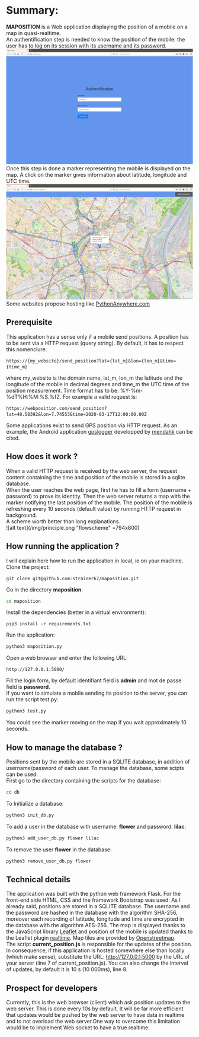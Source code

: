 # Summary:
**MAPOSITION** is a Web application displaying the position of a mobile on a map in quasi-realtime.  
An authentification step is needed to know the position of the mobile: the user has to log on its session with its username and its password.  
![alt text](/img/login.png "login page")  
Once this step is done a marker representing the mobile is displayed on the map. A click on the marker gives information about latitude, longitude and UTC time.  
![alt text](/img/maposition.png "map")  
Some websites propose hosting like [PythonAnywhere.com](https://www.pythonanywhere.com/)
## Prerequisite
This application has a sense only if a mobile send positions. A position has to be sent via a HTTP request (query string). By default, it has to respect this nomenclure:
```
https://{my_website}/send_position?lat={lat_m}&lon={lon_m}&time={time_m}
```
where my_website is the domain name,  lat_m, lon_m the latitude and the longitude of the mobile in decimal degrees and time_m the UTC time of the position measurement. Time format has to be: %Y-%m-%dT%H:%M:%S.%fZ.
For example a valid request is:
```
https://webposition.com/send_position?lat=48.58392&lon=7.74553&time=2020-03-17T12:00:00.00Z
```
Some applications exist to send GPS position via HTTP request. As an example, the Android application [gpslogger](https://github.com/mendhak/gpslogger) developped by [mendahk](https://github.com/mendhak) can be cited.

## How does it work ?  
When a valid HTTP request is received by the web server, the request content containing the time and position of the mobile is stored in a sqlite database.  
When the user reaches the web page, first he has to fill a form (username + password) to prove its identity. Then the web server returns a map with the marker notifying the last position of the mobile. The position of the mobile is refreshing every 10 seconds (default value) by running HTTP request in background.  
A scheme worth better than long explanations.  
![alt text](/img/principle.png "flowscheme" =794x800)  
## How running the application ?  
I will explain here how to run the application in local, ie on your machine.  
Clone the project:  
```
git clone git@github.com:strainer67/maposition.git
```
Go in the directory **maposition**:  
```bash
cd maposition
```
Install the dependencies (better in a virtual environment):  
```
pip3 install -r requirements.txt
```
Run the application:  
```python
python3 maposition.py
```
Open a web browser and enter the following URL:  
```
http://127.0.0.1:5000/
```
Fill the login form, by default identifiant field is **admin** and mot de passe field is **password**.  
If you want to simulate a mobile sending its position to the server, you can run the script test.py:
```python
python3 test.py
```
You could see the marker moving on the map if you wait approximately 10 seconds.
## How to manage the database ?
Positions sent by the mobile are stored in a SQLITE database, in addition of username/password of each user. To manage the database, some scipts can be used:  
First go to the directory containing the scripts for the database:
```bash
cd db
```
To Initialize a database:
```python
python3 init_db.py
```
To add a user in the database with username: **flower** and password: **lilac**:
```python
python3 add_user_db.py flower lilac
```
To remove the user **flower** in the database:
```python
python3 remove_user_db.py flower
```
## Technical details
The application was built with the python web framework Flask. For the front-end side HTML, CSS and the framework Bootstrap was used. As I already said, positions are stored in a SQLITE database. The username and the password are hashed in the database with the algorithm SHA-256, moreover each recording of latitude, longitude and time are encrypted in the database with the algorithm AES-256. The map is displayed thanks to the JavaScript library [Leaflet](https://leafletjs.com/) and position of the mobile is updated thanks to the Leaflet plugin [realtime](https://github.com/perliedman/leaflet-realtime). Map tiles are provided by [Openstreetmap](https://www.openstreetmap.org).  
The script **current_position.js** is responsible for the updates of the position. In consequence, if this application is hosted somewhere else than locally (which make sense), substitute the URL: http://127.0.0.1:5000 by the URL of your server (line 7 of current_position.js). You can also change the interval of updates, by default it is 10 s (10 000ms), line 8.
## Prospect for developers
Currently, this is the web browser (client) which ask position updates to the web server. This is done every 10s by default. It will be far more efficient that updates would be pushed by the web server to have data in realtime and to not overload the web server.One way to overcome this limitation would be to implement Web socket to have a true realtime.


